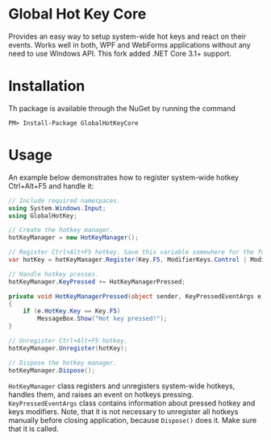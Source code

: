 # Global Hot Key Core
Provides an easy way to setup system-wide hot keys and react on their events. Works well in both, WPF and WebForms applications without any need to use Windows API.
This fork added .NET Core 3.1+ support.

# Installation

Th package is available through the NuGet by running the command

```
PM> Install-Package GlobalHotKeyCore
```

# Usage

An example below demonstrates how to register system-wide hotkey Ctrl+Alt+F5 and handle it:
```csharp
// Include required namespaces.
using System.Windows.Input;
using GlobalHotKey;

// Create the hotkey manager.
hotKeyManager = new HotKeyManager();

// Register Ctrl+Alt+F5 hotkey. Save this variable somewhere for the further unregistering.
var hotKey = hotKeyManager.Register(Key.F5, ModifierKeys.Control | ModifierKeys.Alt);

// Handle hotkey presses.
hotKeyManager.KeyPressed += HotKeyManagerPressed;

private void HotKeyManagerPressed(object sender, KeyPressedEventArgs e)
{
    if (e.HotKey.Key == Key.F5)
        MessageBox.Show("Hot key pressed!");
}

// Unregister Ctrl+Alt+F5 hotkey.
hotKeyManager.Unregister(hotKey);

// Dispose the hotkey manager.
hotKeyManager.Dispose();
```

`HotKeyManager` class registers and unregisters system-wide hotkeys, handles them, and raises an event on hotkeys pressing. `KeyPressedEventArgs` class contains information about pressed hotkey and keys modifiers.
Note, that it is not necessary to unregister all hotkeys manually before closing application, because `Dispose()` does it. Make sure that it is called.
